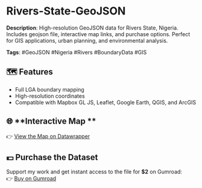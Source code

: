 # Rivers-State-GeoJSON

**Description**: High-resolution GeoJSON data for Rivers State, Nigeria. Includes geojson file, interactive map links, and purchase options. Perfect for GIS applications, urban planning, and environmental analysis.

**Tags**: #GeoJSON #Nigeria #Rivers #BoundaryData #GIS

## 🗺️ **Features**
- Full LGA boundary mapping
- High-resolution coordinates
- Compatible with Mapbox GL JS, Leaflet, Google Earth, QGIS, and ArcGIS

## 🌐 **Interactive Map **
👉 [View the Map on Datawrapper](https://www.datawrapper.de/_/70wIH/)

## 💵 **Purchase the Dataset**
Support my work and get instant access to the file for **$2** on Gumroad:  
👉 [Buy on Gumroad](https://geodatajade.gumroad.com/l/riversgeojson)
